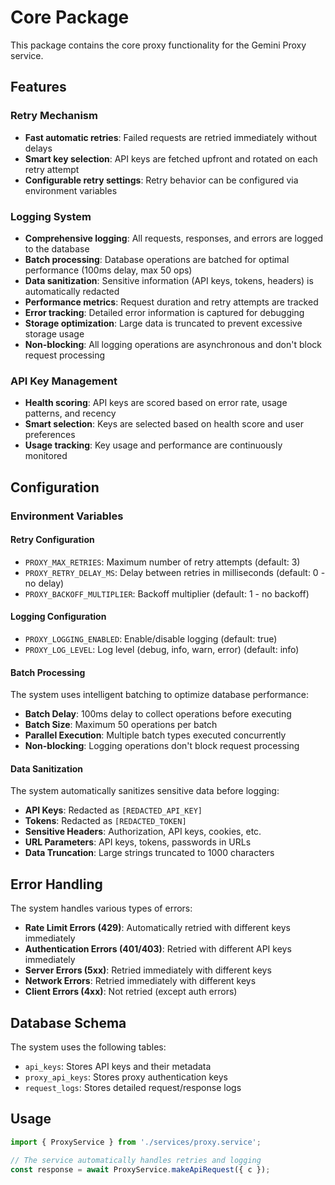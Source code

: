# Core Package

This package contains the core proxy functionality for the Gemini Proxy service.

## Features

### Retry Mechanism

- **Fast automatic retries**: Failed requests are retried immediately without delays
- **Smart key selection**: API keys are fetched upfront and rotated on each retry attempt
- **Configurable retry settings**: Retry behavior can be configured via environment variables

### Logging System

- **Comprehensive logging**: All requests, responses, and errors are logged to the database
- **Batch processing**: Database operations are batched for optimal performance (100ms delay, max 50 ops)
- **Data sanitization**: Sensitive information (API keys, tokens, headers) is automatically redacted
- **Performance metrics**: Request duration and retry attempts are tracked
- **Error tracking**: Detailed error information is captured for debugging
- **Storage optimization**: Large data is truncated to prevent excessive storage usage
- **Non-blocking**: All logging operations are asynchronous and don't block request processing

### API Key Management

- **Health scoring**: API keys are scored based on error rate, usage patterns, and recency
- **Smart selection**: Keys are selected based on health score and user preferences
- **Usage tracking**: Key usage and performance are continuously monitored

## Configuration

### Environment Variables

#### Retry Configuration

- `PROXY_MAX_RETRIES`: Maximum number of retry attempts (default: 3)
- `PROXY_RETRY_DELAY_MS`: Delay between retries in milliseconds (default: 0 - no delay)
- `PROXY_BACKOFF_MULTIPLIER`: Backoff multiplier (default: 1 - no backoff)

#### Logging Configuration

- `PROXY_LOGGING_ENABLED`: Enable/disable logging (default: true)
- `PROXY_LOG_LEVEL`: Log level (debug, info, warn, error) (default: info)

#### Batch Processing

The system uses intelligent batching to optimize database performance:

- **Batch Delay**: 100ms delay to collect operations before executing
- **Batch Size**: Maximum 50 operations per batch
- **Parallel Execution**: Multiple batch types executed concurrently
- **Non-blocking**: Logging operations don't block request processing

#### Data Sanitization

The system automatically sanitizes sensitive data before logging:

- **API Keys**: Redacted as `[REDACTED_API_KEY]`
- **Tokens**: Redacted as `[REDACTED_TOKEN]`
- **Sensitive Headers**: Authorization, API keys, cookies, etc.
- **URL Parameters**: API keys, tokens, passwords in URLs
- **Data Truncation**: Large strings truncated to 1000 characters

## Error Handling

The system handles various types of errors:

- **Rate Limit Errors (429)**: Automatically retried with different keys immediately
- **Authentication Errors (401/403)**: Retried with different API keys immediately
- **Server Errors (5xx)**: Retried immediately with different keys
- **Network Errors**: Retried immediately with different keys
- **Client Errors (4xx)**: Not retried (except auth errors)

## Database Schema

The system uses the following tables:

- `api_keys`: Stores API keys and their metadata
- `proxy_api_keys`: Stores proxy authentication keys
- `request_logs`: Stores detailed request/response logs

## Usage

```typescript
import { ProxyService } from './services/proxy.service';

// The service automatically handles retries and logging
const response = await ProxyService.makeApiRequest({ c });
```
